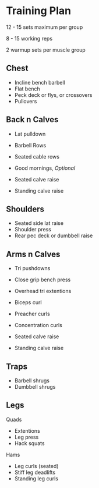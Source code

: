 # Training Plan

12 - 15 sets maximum per group

8 - 15 working reps

2 warmup sets per muscle group

## Chest

- Incline bench barbell
- Flat bench
- Peck deck or flys, or crossovers
- Pullovers

## Back n Calves

- Lat pulldown
- Barbell Rows
- Seated cable rows
- Good mornings, *Optional*

- Seated calve raise
- Standing calve raise

## Shoulders

- Seated side lat raise
- Shoulder press
- Rear pec deck or dumbbell raise

## Arms n Calves

- Tri pushdowns
- Close grip bench press
- Overhead tri extentions


- Biceps curl
- Preacher curls
- Concentration curls


- Seated calve raise
- Standing calve raise

## Traps

- Barbell shrugs
- Dumbbell shrugs

## Legs

Quads

- Extentions
- Leg press
- Hack squats

Hams

- Leg curls (seated)
- Stiff leg deadlifts
- Standing leg curls